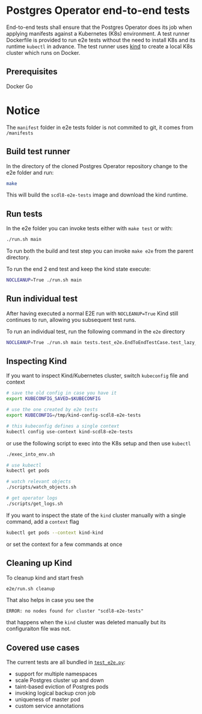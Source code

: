 # Postgres Operator end-to-end tests

End-to-end tests shall ensure that the Postgres Operator does its job when
applying manifests against a Kubernetes (K8s) environment. A test runner
Dockerfile is provided to run e2e tests without the need to install K8s and
its runtime `kubectl` in advance. The test runner uses
[kind](https://kind.sigs.k8s.io/) to create a local K8s cluster which runs on
Docker.

## Prerequisites

Docker
Go

# Notice

The `manifest` folder in e2e tests folder is not commited to git, it comes from `/manifests`

## Build test runner

In the directory of the cloned Postgres Operator repository change to the e2e
folder and run:

```bash
make
```

This will build the `scdl8-e2e-tests` image and download the kind
runtime.

## Run tests

In the e2e folder you can invoke tests either with `make test` or with:

```bash
./run.sh main
```

To run both the build and test step you can invoke `make e2e` from the parent
directory.

To run the end 2 end test and keep the kind state execute:
```bash
NOCLEANUP=True ./run.sh main
```

## Run individual test

After having executed a normal E2E run with `NOCLEANUP=True` Kind still continues to run, allowing you subsequent test runs.

To run an individual test, run the following command in the `e2e` directory

```bash
NOCLEANUP=True ./run.sh main tests.test_e2e.EndToEndTestCase.test_lazy_spilo_upgrade
```

## Inspecting Kind

If you want to inspect Kind/Kubernetes cluster, switch `kubeconfig` file and context
```bash
# save the old config in case you have it
export KUBECONFIG_SAVED=$KUBECONFIG

# use the one created by e2e tests
export KUBECONFIG=/tmp/kind-config-scdl8-e2e-tests

# this kubeconfig defines a single context
kubectl config use-context kind-scdl8-e2e-tests
```

or use the following script to exec into the K8s setup and then use `kubectl`

```bash
./exec_into_env.sh

# use kubectl
kubectl get pods

# watch relevant objects
./scripts/watch_objects.sh

# get operator logs
./scripts/get_logs.sh
```

If you want to inspect the state of the `kind` cluster manually with a single command, add a `context` flag
```bash
kubectl get pods --context kind-kind
```
or set the context for a few commands at once



## Cleaning up Kind

To cleanup kind and start fresh

```bash
e2e/run.sh cleanup
```

That also helps in case you see the
```
ERROR: no nodes found for cluster "scdl8-e2e-tests"
```
that happens when the `kind` cluster was deleted manually but its configuraiton file was not.

## Covered use cases

The current tests are all bundled in [`test_e2e.py`](tests/test_e2e.py):

* support for multiple namespaces
* scale Postgres cluster up and down
* taint-based eviction of Postgres pods
* invoking logical backup cron job
* uniqueness of master pod
* custom service annotations
